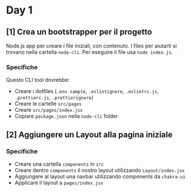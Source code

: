# Day 1

## [1] Crea un bootstrapper per il progetto

Node.js app per creare i file iniziali, con contenuto. I files per aiutarti si trovano nella cartella `node-cli`. Per eseguire il file usa `node index.js`.

### Specifiche

Questo CLI tool dovrebbe:

- Creare i dotfiles (`.env.sample`, `.eslintignore`, `.eslintrc.js`, `.prettierc.js`, `.prettierignore`)
- Creare le cartelle `src/pages`
- Creare `src/pages/index.jsx`
- Copiare `package.json` nella `node-cli` folder

## [2] Aggiungere un Layout alla pagina iniziale

### Specifiche

- Creare una cartella `components` in `src`
- Creare dentro `components` il nostro layout utilizzando `Layout/index.jsx`
- Aggiungere al layout una navbar utilizzando components da `chakra-ui`
- Applicare il layout a `pages/index.jsx`
